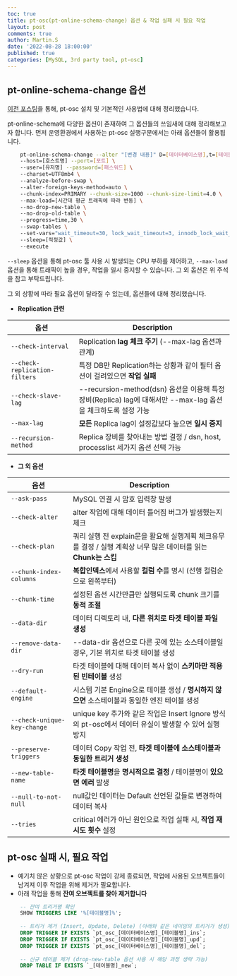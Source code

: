 ```yaml
---
toc: true
title: pt-osc(pt-online-schema-change) 옵션 & 작업 실패 시 필요 작업
layout: post
comments: true
author: Martin.S
date: '2022-08-28 18:00:00'
published: true
categories: [MySQL, 3rd party tool, pt-osc]
---
```


## pt-online-schema-change 옵션
[이전 포스팅](https://martin-son.github.io/Martin-IT-Blog/mysql/3rd%20party%20tool/pt-osc/2022/08/20/pt-osc-%EC%84%A4%EC%B9%98-%EB%B0%8F-%EC%82%AC%EC%9A%A9%EB%B2%95.html)을 통해, pt-osc 설치 및 기본적인 사용법에 대해 정리했습니다.

pt-online-schema에 다양한 옵션이 존재하여 그 옵션들의 쓰임새에 대해 정리해보고자 합니다.
먼저 운영환경에서 사용하는 pt-osc 실행구문에서는 아래 옵션들이 활용됩니다.

```bash
    pt-online-schema-change --alter "[변경 내용]" D=[데이터베이스명],t=[테이블명] \ 
    --host=[호스트명] --port=[포트] \ 
    --user=[유저명] --password=[패스워드] \ 
    --charset=UTF8mb4 \ 
    --analyze-before-swap \                                                                     ## swap 이전 타겟 테이블 통계 업데이트 (DEFAULT)
    --alter-foreign-keys-method=auto \                                                          ## 외래키 복사
    --chunk-index=PRIMARY --chunk-size=1000 --chunk-size-limit=4.0 \                            ## chunk 기준 설정
    --max-load=[시간대 평균 트래픽에 따라 변동] \                                                      ## 평소 대비 높은 트래픽일 경우, pt-osc 작업 일시 중지
    --no-drop-new-table \                                                                       ## 작업 중간 실패 시, 타겟테이블 보존 (DEFAULT = 삭제)
    --no-drop-old-table \                                                                       ## 기존 테이블 보존 (DEFAULT = 삭제)
    --progress=time,30 \                                                                        ## 30초마다 로그 기록
    --swap-tables \                                                                             ## 테이블 스위칭  (DEFAULT)
    --set-vars="wait_timeout=30, lock_wait_timeout=3, innodb_lock_wait_timeout=3" \             ## pt-osc 작업으로 인한 lock 대기 시간이 너무 길어지지 않도록 설정
    --sleep=[적정값] \                                                                            ## CPU 부하 조절 (스펙 및 테스트 결과에 따라 적정값)
    --execute
```

`--sleep` 옵션을 통해 pt-osc 툴 사용 시 발생되는 CPU 부하를 제어하고,
`--max-load` 옵션을 통해 트래픽이 높을 경우, 작업을 일시 중지할 수 있습니다. 그 외 옵션은 위 주석을 참고 부탁드립니다.

그 외 상황에 따라 필요 옵션이 달라질 수 있는데, 옵션들에 대해 정리했습니다.


- **Replication 관련**

|  옵션 | Description |
| -------- | -------- |
| `--check-interval` | Replication **lag 체크 주기** (--max-lag 옵션과 관계) |
| `--check-replication-filters` | 특정 DB만 Replication하는 상황과 같이 필터 옵션이 걸려있으면 **작업 실패** |
| `--check-slave-lag` | --recursion-method(dsn) 옵션을 이용해 특정 장비(Replica) lag에 대해서만 --max-lag 옵션을 체크하도록 설정 가능 |
| `--max-lag` | **모든** Replica lag이 설정값보다 높으면 **일시 중지** |
| `--recursion-method` | Replica 장비를 찾아내는 방법 결정 / dsn, host, processlist 세가지 옵션 선택 가능 |

- **그 외 옵션**

| 옵션 | Description |
| -------- | -------- |
| `--ask-pass` | MySQL 연결 시 암호 입력창 발생 |
| `--check-alter` | alter 작업에 대해 데이터 틀어짐 버그가 발생했는지 체크 |
| `--check-plan` | 쿼리 실행 전 explain문을 활요해 실행계획 체크유무를 결정 / 실행 계획상 너무 많은 데이터를 읽는 **Chunk는 스킵** |
| `--chunk-index-columns` | **복합인덱스**에서 사용할 **컬럼 수**를 명시 (선행 컬럼순으로 왼쪽부터) |
| `--chunk-time` | 설정된 옵션 시간만큼만 실행되도록 chunk 크기를 **동적 조절** |
| `--data-dir` | 데이터 디렉토리 내, **다른 위치로 타겟 테이블 파일 생성** |
| `--remove-data-dir` | --data-dir 옵션으로 다른 곳에 있는 소스테이블일 경우, 기본 위치로 타겟 테이블 생성 |
| `--dry-run` | 타겟 테이블에 대해 데이터 복사 없이 **스키마만 적용된 빈테이블** 생성 |
| `--default-engine` | 시스템 기본 Engine으로 테이블 생성 / **명시하지 않으면** 소스테이블과 동일한 엔진 테이블 생성 |
| `--check-unique-key-change` | unique key 추가와 같은 작업은 Insert Ignore 방식의 pt-osc에서 데이터 유실이 발생할 수 있어 실행 방지 |
| `--preserve-triggers` | 데이터 Copy 작업 전, **타겟 테이블에 소스테이블과 동일한 트리거 생성** |
| `--new-table-name` | **타겟 테이블명**을 **명시적으로 결정** / 테이블명이 **있으면 에러** 발생 |
| `--null-to-not-null` | null값인 데이터는 Default 선언된 값들로 변경하여 데이터 복사 |
| `--tries` | critical 에러가 아닌 원인으로 작업 실패 시, **작업 재시도 횟수** 설정 |


## pt-osc 실패 시, 필요 작업
- 예기치 않은 상황으로 pt-osc 작업이 강제 종료되면, 작업에 사용된 오브젝트들이 남겨져 이후 작업을 위해 제거가 필요합니다.
- 아래 작업을 통해 **잔여 오브젝트를 찾아 제거합니다**

```sql
    -- 잔여 트리거명 확인
    SHOW TRIGGERS LIKE '%[테이블명]%';
    
    -- 트리거 제거 (Insert, Update, Delete) (아래와 같은 네이밍의 트리거가 생성)D
    DROP TRIGGER IF EXISTS `pt_osc_[데이터베이스명]_[테이블명]_ins`;
    DROP TRIGGER IF EXISTS `pt_osc_[데이터베이스명]_[테이블명]_upd`;
    DROP TRIGGER IF EXISTS `pt_osc_[데이터베이스명]_[테이블명]_del`;
    
    -- 신규 테이블 제거 (drop-new-table 옵션 사용 시 해당 과정 생략 가능)
    DROP TABLE IF EXISTS `_[테이블명]_new`;
```